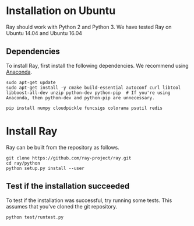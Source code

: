 # Installation on Ubuntu

Ray should work with Python 2 and Python 3. We have tested Ray on Ubuntu 14.04
and Ubuntu 16.04

## Dependencies

To install Ray, first install the following dependencies. We recommend using
[Anaconda](https://www.continuum.io/downloads).

```
sudo apt-get update
sudo apt-get install -y cmake build-essential autoconf curl libtool libboost-all-dev unzip python-dev python-pip  # If you're using Anaconda, then python-dev and python-pip are unnecessary.

pip install numpy cloudpickle funcsigs colorama psutil redis
```

# Install Ray

Ray can be built from the repository as follows.

```
git clone https://github.com/ray-project/ray.git
cd ray/python
python setup.py install --user
```

## Test if the installation succeeded

To test if the installation was successful, try running some tests. This assumes
that you've cloned the git repository.

```
python test/runtest.py
```
